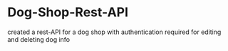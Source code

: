 # Dog-Shop-Rest-API
created a rest-API for a dog shop with authentication required for editing and deleting dog info
